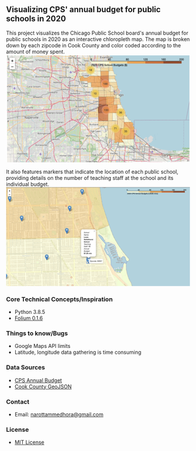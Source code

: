 ## Visualizing CPS' annual budget for public schools in 2020

This project visualizes the Chicago Public School board's annual budget for public schools in 2020 as an interactive chloropleth map. The map is broken down by each zipcode in Cook County and color coded according to the amount of money spent. 
![CPS FY 2020 Annual Budget by Zipcode](reports/sample_output/image1.png?raw=true "Optional Title")

It also features markers that indicate the location of each public school, providing details on the number of teaching staff at the school and its individual budget.
![CPS FY 2020 Annual Budget by Zipcode](reports/sample_output/image3.png?raw=true "Optional Title")

### Core Technical Concepts/Inspiration

* Python 3.8.5
* [Folium 0.1.6](https://pypi.org/project/folium/0.1.6/)

### Things to know/Bugs
* Google Maps API limits
* Latitude, longitude data gathering is time consuming

### Data Sources
* [CPS Annual Budget](https://biportal.cps.edu/analytics/saw.dll?Portal)
* [Cook County GeoJSON](https://data.cityofchicago.org/)

### Contact
* Email: narottammedhora@gmail.com

### License
* [MIT License](LICENSE)
